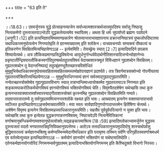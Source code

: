 +++
title = "63 इति ते"

+++
  
  
।।18.63।। एवमर्जुनस्य युद्धे प्रोत्साहनव्याजेन
सर्वाध्यात्मशास्त्रार्थजातमुपदिश्य सर्वासु निष्ठासु नित्यकर्मणो
दुस्त्यजतयाऽन्तेऽपि युद्धकर्तव्यत्वमेव स्थापितम्। अथस हि धर्मः
सुपर्याप्तो ब्रह्मणः पदवेदने \[अनुगी.1।12\] इति
प्रत्यभिज्ञापयिष्यमाणप्रकारेण श्रोतव्यान्तराभावज्ञापनाय
प्रक्रान्तनिष्ठात्रयं पुष्कलोपदिष्टतया यथाधिकारमनुष्ठेयत्वेन निगम्यतेइति
ते ज्ञानमाख्यातम् इति श्लोकेन। वाच्यवचनयोः सम्यक्त्वं पौष्कल्यं च
इतिकरणेन विवक्षितमित्यभिप्रायेणाऽऽह -- इत्येवमिति। तेयच्छ्रेयः स्यात्
\[2।7\] इत्यादिवादिने प्रपन्नाय शिष्यायेत्यर्थः। अत्र
लौकिकप्रमाणप्रसिद्धविषयेभ्य
आयुर्धनुर्गान्धर्ववेदार्थनीतिशास्त्रादिजन्येभ्योज्ञानेभ्यः
प्रकृष्टातीन्द्रियपारलौकिकस्वर्गादिपुरुषार्थतदुपायविषयं
वेदाख्यशास्त्रमूलं विविधज्ञानं गुह्यशब्देन विवक्षितम्। गुह्यतरशब्देन तु
वेदान्तनिष्पाद्यं तदुपबृंहणभूतैतच्छास्त्रविशोधितं
मुमुक्षुभिर्यथाधिकारमनुष्ठेयव्यवहिताव्यवहितसमस्तमोक्षोपायज्ञानं
प्रदर्श्यते। तत्र त्रिवर्गमात्रसक्तेभ्यो गोपनीयतया
गुह्यतरत्वोक्तिरित्यभिप्रायेणाऽऽह -- मुमुक्षुभिरधिगन्तव्यं ज्ञानं
सर्वस्माद्गुह्याद्गुह्यतरमिति। नन्वेतच्छास्त्रोक्तेष्वेव
गुह्यगुह्यतरविभागः स्यात् तत्राप्यन्तिमाध्यायोक्तमेव गुह्यतरतयाऽत्र
निगम्यत इति शङ्कामपाकरोतिकर्मयोगविषयं ज्ञानयोगविषयं भक्तियोगविषयं
चेति। विमृश्यैतदशेषेण यथेच्छसि तथा कुरु
इत्यनन्तरवाक्यपरामर्शस्वारस्याद्गीताशास्त्रोक्तं कृत्स्नमिह
गुह्यतरशब्देन विवक्षितमिति गम्यते। तदवान्तरतारतम्ये तु
सर्वगुह्यतममित्यनन्तरश्लोके वक्ष्यत इति भावः। आख्यातम् इत्यनेन
वक्तव्यान्तराभावो व्यञ्जित इत्यभिप्रायेणाऽऽहसर्वमाख्यातमिति। मया स्वतः
सार्वज्ञादिगुणयोगादाप्ततमेन हितैषिणा चेत्यर्थः। अशेषेण विमृश्य इत्यनेन
विवक्षितमाहस्वाधिकारानुरूपमिति। सहसैव पूर्वपूर्वपरित्यागो न युक्त इति
भावः। यथेच्छसि तथा कुरु इत्येतन्न युद्धकरणाकरणविषयम्; निष्ठात्रयेऽपि
नित्यनैमित्तिकानां
वर्णाश्रमानुबन्धिकर्मणामवश्यानुष्ठेयत्वोक्तेः;यद्यहङ्कारमाश्रित्य
\[18।59\] इत्यादिश्लोकाभ्यामर्जुनेन युद्धस्य दुस्त्यजतां वदतो
भगवतस्तन्निवृत्तिविवक्षानुपपत्तेश्च। अतोऽत्र तत्तदधिकारानुरूपमुपदिष्टेषु
शास्त्रार्थपर्वसु बुद्धिमत्तरस्त्वं कर्मज्ञानभक्तिषु
कर्मण्यस्मिन्ममेदानीमधिकार इति परामृश्य तस्मिन् पर्वणि
परिगृहीतस्ववर्णाश्रमधर्म एव वर्तस्वेत्युच्यत इत्यभिप्रायेणाऽऽह --
कर्मयोगं ज्ञानयोगं भक्तियोगं वा यथेष्टमातिष्ठेति। एतेनकर्मज्ञानयोगयोरिदं
निगमनम्सर्वगुह्यतमम् इत्यादिनाभक्तियोगनिगमनम् इति कैश्चिदुक्तो विभागो
निरस्तः।  
  
